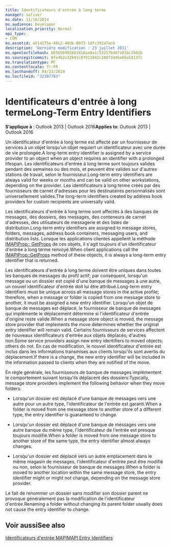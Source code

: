 ```yaml
---
title: Identificateurs d'entrée à long terme
manager: soliver
ms.date: 11/16/2014
ms.audience: Developer
localization_priority: Normal
api_type:
- COM
ms.assetid: a514275e-40c2-48db-8072-1dfc392a7ac6
description: 'Dernière modification : 23 juillet 2011'
ms.openlocfilehash: b65656992681618aa8a1c53217bdd7101bc2502b
ms.sourcegitcommit: 8fe462c32b91c87911942c188f3445e85a54137c
ms.translationtype: MT
ms.contentlocale: fr-FR
ms.lasthandoff: 04/23/2019
ms.locfileid: "32307783"
---
```

# <a name="long-term-entry-identifiers"></a><span data-ttu-id="7715f-103">Identificateurs d'entrée à long terme</span><span class="sxs-lookup"><span data-stu-id="7715f-103">Long-Term Entry Identifiers</span></span>

  
  
<span data-ttu-id="7715f-104">**S’applique à** : Outlook 2013 | Outlook 2016</span><span class="sxs-lookup"><span data-stu-id="7715f-104">**Applies to**: Outlook 2013 | Outlook 2016</span></span> 
  
<span data-ttu-id="7715f-105">Un identificateur d'entrée à long terme est affecté par un fournisseur de services à un objet lorsqu'un objet requiert un identificateur avec une durée de vie prolongée.</span><span class="sxs-lookup"><span data-stu-id="7715f-105">A long-term entry identifier is assigned by a service provider to an object when an object requires an identifier with a prolonged lifespan.</span></span> <span data-ttu-id="7715f-106">Les identificateurs d'entrée à long terme sont toujours valides pendant des semaines ou des mois, et peuvent être valides sur d'autres stations de travail, selon le fournisseur.</span><span class="sxs-lookup"><span data-stu-id="7715f-106">Long-term entry identifiers are always valid for weeks or months and can be valid on other workstations, depending on the provider.</span></span> <span data-ttu-id="7715f-107">Les identificateurs à long terme créés par des fournisseurs de carnet d'adresses pour les destinataires personnalisés sont universellement valides.</span><span class="sxs-lookup"><span data-stu-id="7715f-107">The long-term identifiers created by address book providers for custom recipients are universally valid.</span></span> 
  
<span data-ttu-id="7715f-108">Les identificateurs d'entrée à long terme sont affectés à des banques de messages, des dossiers, des messages, des conteneurs de carnet d'adresses, des utilisateurs de messagerie et des listes de distribution.</span><span class="sxs-lookup"><span data-stu-id="7715f-108">Long-term entry identifiers are assigned to message stores, folders, messages, address book containers, messaging users, and distribution lists.</span></span> <span data-ttu-id="7715f-109">Lorsque les applications clientes appellent la méthode [IMAPIProp:: GetProps](imapiprop-getprops.md) de ces objets, il s'agit toujours d'un identificateur d'entrée à long terme renvoyé.</span><span class="sxs-lookup"><span data-stu-id="7715f-109">When client applications call the [IMAPIProp::GetProps](imapiprop-getprops.md) method of these objects, it is always a long-term entry identifier that is returned.</span></span> 
  
<span data-ttu-id="7715f-110">Les identificateurs d'entrée à long terme doivent être uniques dans toutes les banques de messages du profil actif; par conséquent, lorsqu'un message ou un dossier est copié d'une banque de messages à une autre, un nouvel identificateur d'entrée doit lui être attribué.</span><span class="sxs-lookup"><span data-stu-id="7715f-110">Long-term entry identifiers must be unique across all message stores in the active profile; therefore, when a message or folder is copied from one message store to another, it must be assigned a new entry identifier.</span></span> <span data-ttu-id="7715f-111">Lorsqu'un objet de banque de messages est déplacé, le fournisseur de banque de messages qui implémente le déplacement détermine si l'identificateur d'entrée d'origine reste valide.</span><span class="sxs-lookup"><span data-stu-id="7715f-111">When a message store object is moved, the message store provider that implements the move determines whether the original entry identifier will remain valid.</span></span> <span data-ttu-id="7715f-112">Certains fournisseurs de services affectent de nouveaux identificateurs d'entrée aux objets déplacés; d'autres non.</span><span class="sxs-lookup"><span data-stu-id="7715f-112">Some service providers assign new entry identifiers to moved objects; others do not.</span></span> <span data-ttu-id="7715f-113">En cas de modification, le nouvel identificateur d'entrée est inclus dans les informations transmises aux clients lorsqu'ils sont avertis du déplacement.</span><span class="sxs-lookup"><span data-stu-id="7715f-113">If there is a change, the new entry identifier will be included in the information passed to clients when they are notified of the move.</span></span> 
  
<span data-ttu-id="7715f-114">En règle générale, les fournisseurs de banque de messages implémentent le comportement suivant lorsqu'ils déplacent des dossiers:</span><span class="sxs-lookup"><span data-stu-id="7715f-114">Typically, message store providers implement the following behavior when they move folders:</span></span>
  
- <span data-ttu-id="7715f-115">Lorsqu'un dossier est déplacé d'une banque de messages vers une autre pour un autre type, l'identificateur de l'entrée est garanti.</span><span class="sxs-lookup"><span data-stu-id="7715f-115">When a folder is moved from one message store to another store of a different type, the entry identifier is guaranteed to change.</span></span>
    
- <span data-ttu-id="7715f-116">Lorsqu'un dossier est déplacé d'une banque de messages vers une autre banque du même type, l'identificateur de l'entrée est presque toujours modifié.</span><span class="sxs-lookup"><span data-stu-id="7715f-116">When a folder is moved from one message store to another store of the same type, the entry identifier almost always changes.</span></span>
    
- <span data-ttu-id="7715f-117">Lorsqu'un dossier est déplacé vers un autre emplacement dans le même magasin de messages, l'identificateur d'entrée peut être modifié ou non, selon le fournisseur de banque de messages.</span><span class="sxs-lookup"><span data-stu-id="7715f-117">When a folder is moved to another location within the same message store, the entry identifier might or might not change, depending on the message store provider.</span></span>
    
<span data-ttu-id="7715f-118">Le fait de renommer un dossier sans modifier son dossier parent ne provoque généralement pas la modification de l'identificateur d'entrée.</span><span class="sxs-lookup"><span data-stu-id="7715f-118">Renaming a folder without changing its parent folder usually does not cause the entry identifier to change.</span></span> 
  
## <a name="see-also"></a><span data-ttu-id="7715f-119">Voir aussi</span><span class="sxs-lookup"><span data-stu-id="7715f-119">See also</span></span>



[<span data-ttu-id="7715f-120">Identificateurs d'entrée MAPI</span><span class="sxs-lookup"><span data-stu-id="7715f-120">MAPI Entry Identifiers</span></span>](mapi-entry-identifiers.md)

